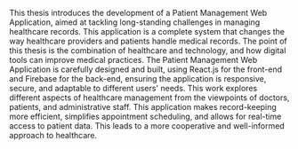 This thesis introduces the development of a Patient Management Web Application, aimed at tackling long-standing challenges in managing healthcare records. 
This application is a complete system that changes the way healthcare providers and patients handle medical records. 
The point of this thesis is the combination of healthcare and technology, and how digital tools can improve medical practices. 
The Patient Management Web Application is carefully designed and built, using React.js for the front-end and Firebase for the back-end, ensuring the application is responsive, secure, and 
adaptable to different users' needs.
This work explores different aspects of healthcare management from the viewpoints of doctors, patients, and administrative staff. 
This application makes record-keeping more efficient, simplifies appointment scheduling, and allows for real-time access to patient data. This leads to a more 
cooperative and well-informed approach to healthcare.
